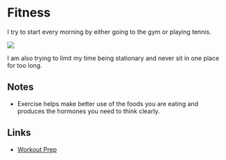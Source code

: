 # Fitness
I try to start every morning by either going to the gym or playing tennis.

![](https://i.imgur.com/vFPu8gJ.png)

I am also trying to limit my time being stationary and never sit in one place for too long.

## Notes
- Exercise helps make better use of the foods you are eating and produces the hormones you need to think clearly.

## Links
- [Workout Prep](https://www.julian.com/guide/muscle/prep)